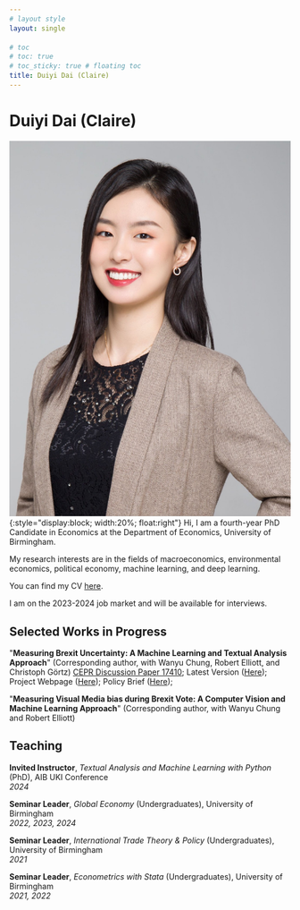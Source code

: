 ```yaml
---
# layout style
layout: single

# toc
# toc: true
# toc_sticky: true # floating toc
title: Duiyi Dai (Claire)
---
```

# Duiyi Dai (Claire)

![img](./assets/images/DuiyiDai.jpeg){:style="display:block; width:20%; float:right"}
Hi, I am a fourth-year PhD Candidate in Economics at the Department of Economics, University of Birmingham.


My research interests are in the fields of macroeconomics, environmental economics, political economy, machine learning, and deep learning.

You can find my CV [here](https://www.dropbox.com/scl/fi/ez958wkocjkxyrjx9pi8z/CV_DuiyiDAI.pdf?rlkey=yiy40wgk2z4zea2rb4205hsjg&st=irvchwt3&dl=0).

I am on the 2023-2024 job market and will be available for interviews.

## Selected Works in Progress
"**Measuring Brexit Uncertainty: A Machine Learning and Textual Analysis Approach**" (Corresponding author, with Wanyu Chung, Robert Elliott, and Christoph Görtz) [CEPR Discussion Paper 17410](https://cepr.org/active/publications/discussion_papers/dp.php?dpno=17410); Latest Version ([Here](https://www.dropbox.com/scl/fi/gx6sodnm0odt2jdo4n62d/BrexitUncertainty_Draft-1.pdf?rlkey=qd2o57srzw9vv5mvtkvxu114b&dl=0)); Project Webpage ([Here](https://duiyidai.github.io/brexituncertaintyindex/)); Policy Brief ([Here](https://www.birmingham.ac.uk/research/public-affairs/policy-briefings/2022/measuring-brexit-uncertainty.aspx));


"**Measuring Visual Media bias during Brexit Vote: A Computer Vision and Machine
Learning Approach**" (Corresponding author, with Wanyu Chung and Robert Elliott)

## Teaching
**Invited Instructor**, *Textual Analysis and Machine Learning with Python* (PhD), AIB UKI Conference  
*2024*

**Seminar Leader**, *Global Economy* (Undergraduates), University of Birmingham  
*2022, 2023, 2024*

**Seminar Leader**, *International Trade Theory & Policy* (Undergraduates), University of Birmingham  
*2021*

**Seminar Leader**, *Econometrics with Stata* (Undergraduates), University of Birmingham  
*2021, 2022*




